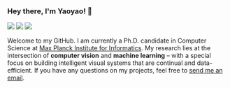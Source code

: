 ### Hey there, I'm Yaoyao! 👋

[![](https://img.shields.io/badge/Homepage-blue??&style=flat-square&logo=google-chrome&logoColor=white)](https://mpii.mpg.de/~yaliu/)
[![](https://img.shields.io/badge/Google%20Scholar-%234285F4.svg?&style=flat-square&logo=google-scholar&logoColor=white)](https://scholar.google.com/citations?user=Uf9GqRsAAAAJ)
![](https://img.shields.io/github/stars/yaoyao-liu?style=flat-square&logo=github&label=Github%20Stars&labelColor=25292e&color=25292e)

Welcome to my GitHub. I am currently a Ph.D. candidate in Computer Science at [Max Planck Institute for Informatics](https://www.mpi-inf.mpg.de/). My research lies at the intersection of **computer vision** and **machine learning** – with a special focus on building intelligent visual systems that are continual and data-efficient. If you have any questions on my projects, feel free to [send me an email](mailto:yaoyao.liu+github@mpi-inf.mpg.de).
